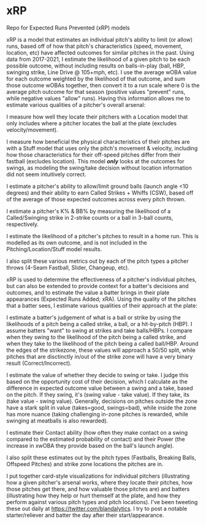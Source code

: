 # xRP
Repo for Expected Runs Prevented (xRP) models

xRP is a model that estimates an individual pitch's ability to limit (or allow) runs, based off of how that pitch's characteristics (speed, movement, location, etc) have affected outcomes for similar pitches in the past. Using data from 2017-2021, I estimate the likelihood of a given pitch to be each possible outcome, without including results on balls-in-play (ball, HBP, swinging strike, Line Drive @ 105+mph, etc). I use the average wOBA value for each outcome weighted by the likelihood of that outcome, and sum those outcome wOBAs together, then convert it to a run scale where 0 is the average pitch outcome for that season (positive values "prevent" runs, while negative values "allow" runs). Having this information allows me to estimate various qualities of a pitcher's overall arsenal:

  I measure how well they locate their pitchers with a Location model that only includes where a pitcher locates the ball at the plate (excludes velocity/movement).

  I measure how beneficial the physical characteristics of their pitches are with a Stuff model that uses only the pitch's movement & velocity, including how those     characteristics for their off-speed pitches differ from their fastball (excludes location). This model **_only_** looks at the outcomes for swings, as modeling the swing/take decision without location information did not seem intuitively correct.

  I estimate a pitcher's ability to allow/limit ground balls (launch angle <10 degrees) and their ability to earn Called Strikes + Whiffs (CSW), based off of the average of those expected outcomes across every pitch thrown.

  I estimate a pitcher's K% & BB% by measuring the likelihood of a Called/Swinging strike in 2-strike counts or a ball in 3-ball counts, respectively.

  I estimate the likelihood of a pitcher's pitches to result in a home run. This is modelled as its own outcome, and is not included in the Pitching/Location/Stuff model results.

  I also split these various metrics out by each of the pitch types a pitcher throws (4-Seam Fastball, Slider, Changeup, etc).

xRP is used to determine the effectiveness of a pitcher's individual pitches, but can also be extended to provide context for a batter's decisions and outcomes, and to estimate the value a batter brings in their plate appearances (Expected Runs Added; xRA). Using the quality of the pitches that a batter sees, I estimate various qualities of their approach at the plate:

  I estimate a batter's judgement of what is a ball or strike by using the likelihoods of a pitch being a called strike, a ball, or a hit-by-pitch (HBP). I assume batters "want" to swing at strikes and take balls/HBPs. I compare when they swing to the likelihood of the pitch being a called strike, and when they take to the likelihood of the pitch being a called ball/HBP. Around the edges of the strikezone, these values will approach a 50/50 split, while pitches that are disctinctly in/out of the strike zone will have a very binary result (Correct/Incorrect).

  I estimate the value of whether they decide to swing or take. I judge this based on the opportunity cost of their decision, which I calculate as the difference in expected outcome value between a swing and a take, based on the pitch. If they swing, it's (swing value - take value). If they take, its (take value - swing value). Generally, decisions on pitches outside the zone have a stark split in value (takes=good, swings=bad), while inside the zone has more nuance (taking challenging in-zone pitches is rewarded, while swinging at meatballs is also rewarded).

  I estimate their Contact ability (how often they make contact on a swing compared to the estimated probability of contact) and their Power (the increase in xwOBA they provide based on the ball's launch angle).

  I also split these estimates out by the pitch types (Fastballs, Breaking Balls, Offspeed Pitches) and strike zone locations the pitches are in.

I put together card-style visualizations for individual pitchers (illustrating how a given pitcher's arsenal works, where they locate their pitches, how those pitches get there, and how valuable those pitches are) and batters (illustrating how they help or hurt themself at the plate, and how they perform against various pitch types and pitch locations). I've been tweeting these out daily at https://twitter.com/blandalytics. I try to post a notable starter/reliever and batter the day after their start/appearance.
